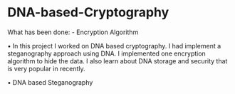 # DNA-based-Cryptography

What has been done: - Encryption Algorithm

• In this project I worked on DNA based cryptography. I had
implement a steganography approach using DNA. I implemented
one encryption algorithm to hide the data. I also learn about DNA
storage and security that is very popular in recently.

• DNA based Steganography
